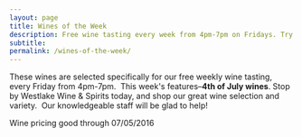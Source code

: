 ```yaml
---
layout: page
title: Wines of the Week
description: Free wine tasting every week from 4pm-7pm on Fridays. Try four different wines every week and find your next favorite bottle.
subtitle:
permalink: /wines-of-the-week/
---
```



These wines are selected specifically for our free weekly wine tasting, every Friday from 4pm-7pm. &nbsp;This week's features–**4th of July wines**. Stop by Westlake Wine & Spirits today, and shop our great wine selection and variety. &nbsp;Our knowledgeable staff will be glad to help!

Wine pricing good through 07/05/2016